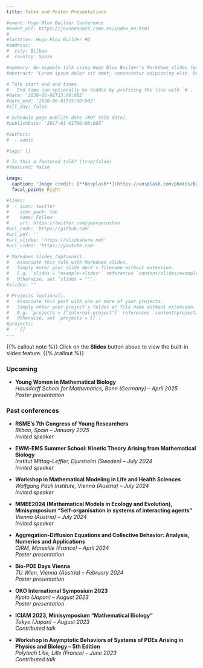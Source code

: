 ```yaml
---
title: Talks and Poster Presentations

#event: Hugo Blox Builder Conference
#event_url: https://jovenes2025.rsme.es/index_en.html
#
#location: Hugo Blox Builder HQ
#address:
#  city: Bilbao
#  country: Spain

#summary: An example talk using Hugo Blox Builder's Markdown slides feature.
#abstract: 'Lorem ipsum dolor sit amet, consectetur adipiscing elit. Duis posuere tellusac convallis placerat. Proin tincidunt magna sed ex sollicitudin condimentum. Sed ac faucibus dolor, scelerisque sollicitudin nisi. Cras purus urna, suscipit quis sapien eu, pulvinar tempor diam.'

# Talk start and end times.
#   End time can optionally be hidden by prefixing the line with `#`.
#date: '2030-06-01T13:00:00Z'
#date_end: '2030-06-01T15:00:00Z'
#all_day: false

# Schedule page publish date (NOT talk date).
#publishDate: '2017-01-01T00:00:00Z'

#authors:
#  - admin

#tags: []

# Is this a featured talk? (true/false)
#featured: false

image:
  caption: 'Image credit: [**Unsplash**](https://unsplash.com/photos/bzdhc5b3Bxs)'
  focal_point: Right

#links:
#  - icon: twitter
#    icon_pack: fab
#    name: Follow
#    url: https://twitter.com/georgecushen
#url_code: 'https://github.com'
#url_pdf: ''
#url_slides: 'https://slideshare.net'
#url_video: 'https://youtube.com'

# Markdown Slides (optional).
#   Associate this talk with Markdown slides.
#   Simply enter your slide deck's filename without extension.
#   E.g. `slides = "example-slides"` references `content/slides/example-slides.md`.
#   Otherwise, set `slides = ""`.
#slides: ""

# Projects (optional).
#   Associate this post with one or more of your projects.
#   Simply enter your project's folder or file name without extension.
#   E.g. `projects = ["internal-project"]` references `content/project/deep-learning/index.md`.
#   Otherwise, set `projects = []`.
#projects:
#  - []
---
```


{{% callout note %}}
Click on the **Slides** button above to view the built-in slides feature.
{{% /callout %}}

### Upcoming
- **Young Women in Mathematical Biology**  
  *Hausdorff School for Mathematics, Bonn (Germany) – April 2025*  
  *Poster presentation*

### Past conferences

- **RSME’s 7th Congress of Young Researchers**  
  *Bilbao, Spain – January 2025*  
  *Invited speaker*

- **EWM-EMS Summer School: Kinetic Theory Arising from Mathematical Biology**  
  *Institut Mittag-Leffler, Djursholm (Sweden) – July 2024*  
  *Invited speaker*

- **Workshop in Mathematical Modeling in Life and Health Sciences**  
  *Wolfgang Pauli Institute, Vienna (Austria) – July 2024*  
  *Invited speaker*

- **MMEE2024 (Mathematical Models in Ecology and Evolution), Minisymposium “Self-organisation in systems of interacting agents”**  
  *Vienna (Austria) – July 2024*  
  *Invited speaker*

- **Aggregation-Diffusion Equations and Collective Behavior: Analysis, Numerics and Applications**  
  *CIRM, Marseille (France) – April 2024*  
  *Poster presentation*

- **Bio-PDE Days Vienna**  
  *TU Wien, Vienna (Austria) – February 2024*  
  *Poster presentation*

- **OKO International Symposium 2023**  
  *Kyoto (Japan) – August 2023*  
  *Poster presentation*

- **ICIAM 2023, Minisymposium “Mathematical Biology”**  
  *Tokyo (Japan) – August 2023*  
  *Contributed talk*

- **Workshop in Asymptotic Behaviors of Systems of PDEs Arising in Physics and Biology – 5th Edition**  
  *Polytech Lille, Lille (France) – June 2023*  
  *Contributed talk*

